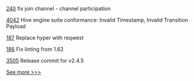 
[240](https://github.com/hyperledger-labs/fabric-operations-console/pull/240) fix join channel - channel participation

[4042](https://github.com/hyperledger/besu/pull/4042) Hive engine suite conformance: Invalid Timestamp, Invalid Transition Payload

[187](https://github.com/hyperledger/sawtooth-sabre/pull/187) Replace hyper with reqwest

[186](https://github.com/hyperledger/sawtooth-sabre/pull/186) Fix linting from 1.62

[3505](https://github.com/hyperledger/fabric/pull/3505) Release commit for v2.4.5


[See more >>>](https://start-here.hyperledger.org/pull-requests)
